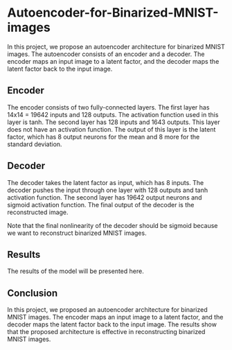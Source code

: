 # Autoencoder-for-Binarized-MNIST-images
In this project, we propose an autoencoder architecture for binarized MNIST images. The autoencoder consists of an encoder and a decoder. The encoder maps an input image to a latent factor, and the decoder maps the latent factor back to the input image.

## Encoder

The encoder consists of two fully-connected layers. The first layer has 14x14 = 19642 inputs and 128 outputs. The activation function used in this layer is tanh. The second layer has 128 inputs and 1643 outputs. This layer does not have an activation function. The output of this layer is the latent factor, which has 8 output neurons for the mean and 8 more for the standard deviation.

## Decoder
The decoder takes the latent factor as input, which has 8 inputs. The decoder pushes the input through one layer with 128 outputs and tanh activation function. The second layer has 19642 output neurons and sigmoid activation function. The final output of the decoder is the reconstructed image.

Note that the final nonlinearity of the decoder should be sigmoid because we want to reconstruct binarized MNIST images.

## Results
The results of the model will be presented here.

## Conclusion
In this project, we proposed an autoencoder architecture for binarized MNIST images. The encoder maps an input image to a latent factor, and the decoder maps the latent factor back to the input image. The results show that the proposed architecture is effective in reconstructing binarized MNIST images.
